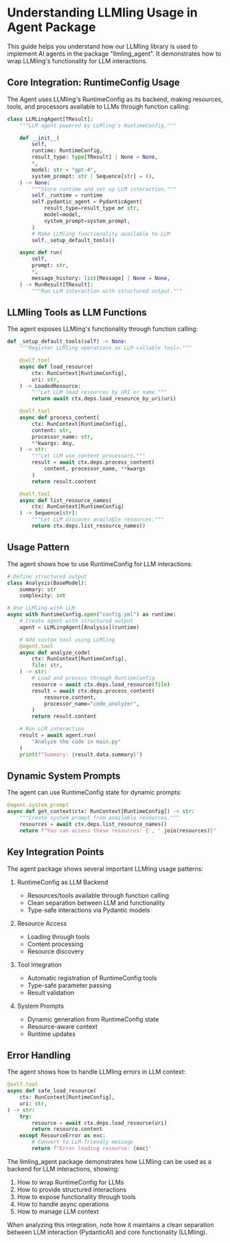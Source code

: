 # Understanding LLMling Usage in Agent Package

This guide helps you understand how our LLMling library is used to implement AI agents in the package "llmling_agent". It demonstrates how to wrap LLMling's functionality for LLM interactions.

## Core Integration: RuntimeConfig Usage

The Agent uses LLMling's RuntimeConfig as its backend, making resources, tools, and processors available to LLMs through function calling:

```python
class LLMLingAgent[TResult]:
    """LLM agent powered by LLMling's RuntimeConfig."""

    def __init__(
        self,
        runtime: RuntimeConfig,
        result_type: type[TResult] | None = None,
        *,
        model: str = "gpt-4",
        system_prompt: str | Sequence[str] = (),
    ) -> None:
        """Store runtime and set up LLM interaction."""
        self._runtime = runtime
        self.pydantic_agent = PydanticAgent(
            result_type=result_type or str,
            model=model,
            system_prompt=system_prompt,
        )
        # Make LLMling functionality available to LLM
        self._setup_default_tools()

    async def run(
        self,
        prompt: str,
        *,
        message_history: list[Message] | None = None,
    ) -> RunResult[TResult]:
        """Run LLM interaction with structured output."""
```

## LLMling Tools as LLM Functions

The agent exposes LLMling's functionality through function calling:

```python
def _setup_default_tools(self) -> None:
    """Register LLMling operations as LLM-callable tools."""

    @self.tool
    async def load_resource(
        ctx: RunContext[RuntimeConfig],
        uri: str,
    ) -> LoadedResource:
        """Let LLM load resources by URI or name."""
        return await ctx.deps.load_resource_by_uri(uri)

    @self.tool
    async def process_content(
        ctx: RunContext[RuntimeConfig],
        content: str,
        processor_name: str,
        **kwargs: Any,
    ) -> str:
        """Let LLM use content processors."""
        result = await ctx.deps.process_content(
            content, processor_name, **kwargs
        )
        return result.content

    @self.tool
    async def list_resource_names(
        ctx: RunContext[RuntimeConfig]
    ) -> Sequence[str]:
        """Let LLM discover available resources."""
        return ctx.deps.list_resource_names()
```

## Usage Pattern

The agent shows how to use RuntimeConfig for LLM interactions:

```python
# Define structured output
class Analysis(BaseModel):
    summary: str
    complexity: int

# Use LLMling with LLM
async with RuntimeConfig.open("config.yml") as runtime:
    # Create agent with structured output
    agent = LLMLingAgent[Analysis](runtime)

    # Add custom tool using LLMling
    @agent.tool
    async def analyze_code(
        ctx: RunContext[RuntimeConfig],
        file: str,
    ) -> str:
        # Load and process through RuntimeConfig
        resource = await ctx.deps.load_resource(file)
        result = await ctx.deps.process_content(
            resource.content,
            processor_name="code_analyzer",
        )
        return result.content

    # Run LLM interaction
    result = await agent.run(
        "Analyze the code in main.py"
    )
    print(f"Summary: {result.data.summary}")
```

## Dynamic System Prompts

The agent can use RuntimeConfig state for dynamic prompts:

```python
@agent.system_prompt
async def get_context(ctx: RunContext[RuntimeConfig]) -> str:
    """Create system prompt from available resources."""
    resources = await ctx.deps.list_resource_names()
    return f"You can access these resources: {', '.join(resources)}"
```

## Key Integration Points

The agent package shows several important LLMling usage patterns:

1. RuntimeConfig as LLM Backend
   - Resources/tools available through function calling
   - Clean separation between LLM and functionality
   - Type-safe interactions via Pydantic models

2. Resource Access
   - Loading through tools
   - Content processing
   - Resource discovery

3. Tool Integration
   - Automatic registration of RuntimeConfig tools
   - Type-safe parameter passing
   - Result validation

4. System Prompts
   - Dynamic generation from RuntimeConfig state
   - Resource-aware context
   - Runtime updates

## Error Handling

The agent shows how to handle LLMling errors in LLM context:

```python
@self.tool
async def safe_load_resource(
    ctx: RunContext[RuntimeConfig],
    uri: str,
) -> str:
    try:
        resource = await ctx.deps.load_resource(uri)
        return resource.content
    except ResourceError as exc:
        # Convert to LLM-friendly message
        return f"Error loading resource: {exc}"
```

The llmling_agent package demonstrates how LLMling can be used as a backend for LLM interactions, showing:
1. How to wrap RuntimeConfig for LLMs
2. How to provide structured interactions
3. How to expose functionality through tools
4. How to handle async operations
5. How to manage LLM context

When analyzing this integration, note how it maintains a clean separation between LLM interaction (PydanticAI) and core functionality (LLMling).

